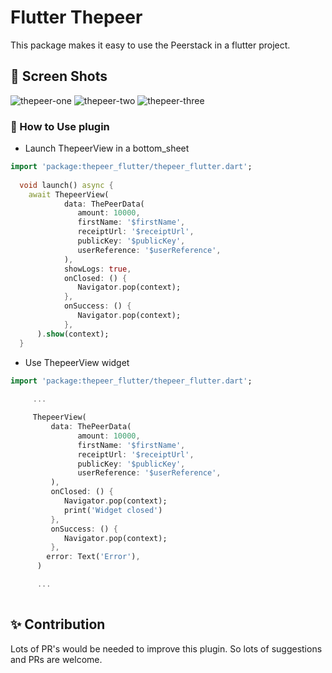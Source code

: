 # Flutter Thepeer

This package makes it easy to use the Peerstack in a flutter project.

## 📸 Screen Shots

![thepeer-one](https://user-images.githubusercontent.com/5338836/116476583-55419980-a873-11eb-9790-09e4c201c635.png)
![thepeer-two](https://user-images.githubusercontent.com/5338836/116476590-57a3f380-a873-11eb-8353-be6f8b95185c.png)
![thepeer-three](https://user-images.githubusercontent.com/5338836/116476596-5a064d80-a873-11eb-8cd4-dc7e7bbe1211.png)

### 🚀 How to Use plugin

- Launch ThepeerView in a bottom_sheet

```dart
import 'package:thepeer_flutter/thepeer_flutter.dart';
    
  void launch() async {
    await ThepeerView(
            data: ThePeerData(
               amount: 10000,
               firstName: '$firstName',
               receiptUrl: '$receiptUrl',
               publicKey: '$publicKey',
               userReference: '$userReference',
            ),
            showLogs: true,
            onClosed: () {
               Navigator.pop(context);
            },
            onSuccess: () {
               Navigator.pop(context);
            },
      ).show(context);
  }
```


- Use ThepeerView widget

```dart
import 'package:thepeer_flutter/thepeer_flutter.dart';
    
     ...

     ThepeerView(
         data: ThePeerData(
               amount: 10000,
               firstName: '$firstName',
               receiptUrl: '$receiptUrl',
               publicKey: '$publicKey',
               userReference: '$userReference',
         ),
         onClosed: () {
            Navigator.pop(context);
            print('Widget closed')
         },
         onSuccess: () {
            Navigator.pop(context);
         },
        error: Text('Error'),
      )

      ...
  
```

## ✨ Contribution
 Lots of PR's would be needed to improve this plugin. So lots of suggestions and PRs are welcome.
